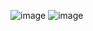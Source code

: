 ![image](https://github.com/user-attachments/assets/8587226a-3999-4a9e-ab9b-5c12680b0d19)
![image](https://github.com/user-attachments/assets/a09dc233-b5d7-45ee-b49c-53bfe051d787)

